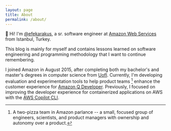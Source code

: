 ```yaml
---
layout: page
title: About
permalink: /about/
---
```


👋 Hi! I'm [@efekarakus](https://www.linkedin.com/in/efekarakus), a sr. software engineer at [Amazon Web Services](https://aws.amazon.com/) from Istanbul, Turkey. 

This blog is mainly for myself and contains lessons learned on software engineering and programming methodology that I want to continue remembering.

I joined Amazon in August 2015, after completing both my bachelor's and master's degrees in computer science from [UofI](https://cs.illinois.edu/). Currently, I'm developing evaluation and experimentation tools to help product teams [^1] enhance the customer experience for [Amazon Q Developer](https://aws.amazon.com/q/developer/). Previously, I focused on improving the developer experience for containerized applications on AWS with the [AWS Copilot CLI](https://github.com/aws/copilot-cli).

[^1]: A two-pizza team in Amazon parlance -- a small, focused group of engineers, scientists, and product managers with ownership and autonomy over a product.


